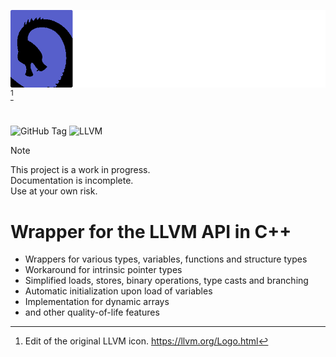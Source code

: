 <!-- color: #575fcb  -->

![Eisdrache](assets/eisdrache-title.png)[^1]

# 

![GitHub Tag](https://img.shields.io/github/v/tag/Fuechs/eisdrache?style=for-the-badge&label=&color=575fcb)
![LLVM](https://img.shields.io/badge/LLVM-4c1717?logo=llvm&logoColor=white&style=for-the-badge)


> [!NOTE]
> This project is a work in progress. \
> Documentation is incomplete.  \
> Use at your own risk.

# Wrapper for the LLVM API in C++

- Wrappers for various types, variables, functions and structure types
- Workaround for intrinsic pointer types
- Simplified loads, stores, binary operations, type casts and branching
- Automatic initialization upon load of variables
- Implementation for dynamic arrays
- and other quality-of-life features

[^1]: Edit of the original LLVM icon. https://llvm.org/Logo.html
